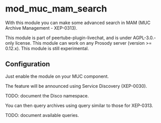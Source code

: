 <!--
SPDX-FileCopyrightText: 2024 John Livingston <https://www.john-livingston.fr/>
SPDX-License-Identifier: AGPL-3.0-only
-->
# mod_muc_mam_search

With this module you can make some advanced search in MAM (MUC Archive Management - XEP-0313).

This module is part of peertube-plugin-livechat, and is under AGPL-3.0.-only license.
This module can work on any Prosody server (version >= 0.12.x).
This module is still experimental.

## Configuration

Just enable the module on your MUC component.

The feature will be announced using Service Discovery (XEP-0030).

TODO: document the Disco namespace.

You can then query archives using query similar to those for XEP-0313.

TODO: document available queries.
